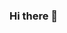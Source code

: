 ### Hi there 👋

<!--
Rubik Group : https://t.me/Rubik_Group

[![Raeen123's GitHub stats](https://github-readme-stats.vercel.app/api?username=Raeen123&hide=prs&custom_title=My%20Github%20Stat's&show_icons=true&theme=tokyonight&border_radius=10&hide_border=true&bg_color=15,0d1117,1a1b26)](https://github.com/Raeen123) [![Top Langs](https://github-readme-stats.vercel.app/api/top-langs/?username=Raeen123&hide=Vim+Script,Vim+Snippet,C&theme=tokyonight&hide_border=true&border_radius=10&bg_color=15,0d1117,1a1b26&show_icons=true&layout=compact)](https://github.com/Raeen123)

